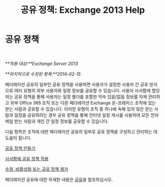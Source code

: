 ﻿---
title: '공유 정책: Exchange 2013 Help'
TOCTitle: 공유 정책
ms:assetid: 8a1b5de1-8f97-4e19-97d6-de3c0770c55e
ms:mtpsurl: https://technet.microsoft.com/ko-kr/library/JJ657466(v=EXCHG.150)
ms:contentKeyID: 50483602
ms.date: 05/22/2018
mtps_version: v=EXCHG.150
ms.translationtype: MT
---

# 공유 정책

 

_**적용 대상:**Exchange Server 2013_

_**마지막으로 수정된 항목:**2014-02-15_

페더레이션 공유의 일부인 공유 정책을 사용하면 사용자가 설정한 사용자 간 공유 방식으로 여러 유형의 외부 사용자와 일정 정보를 공유할 수 있습니다. 사용자 사서함에 할당되는 공유 정책을 통해 사용자는 일정 폴더를 포함한 약속 있음/없음 정보를 자체 관리하고 외부 Office 365 조직 또는 다른 페더레이션 Exchange 온-프레미스 조직에 있는 받는 사람과 공유할 수 있습니다. 이러한 유형의 조직 중 하나에 속해 있지 않은 받는 사람과 일정을 공유하려는 경우 공유 정책을 통해 인터넷 일정 게시를 사용하여 모든 전자 메일 받는 사람과 개인 간 일정 정보를 공유할 수 있습니다.

다음 항목은 조직에 대한 페더레이션 공유의 일부로 공유 정책을 구성하고 관리하는 데 도움이 됩니다.

[공유 정책 만들기](create-a-sharing-policy-exchange-2013-help.md)

[사서함에 공유 정책 적용](apply-a-sharing-policy-to-mailboxes-exchange-2013-help.md)

[수정, 비활성화 또는 공유 정책 제거](modify-disable-or-remove-a-sharing-policy-exchange-2013-help.md)

페더레이션 공유에 대한 자세한 내용은 [공유](sharing-exchange-2013-help.md)을 참조하십시오.

